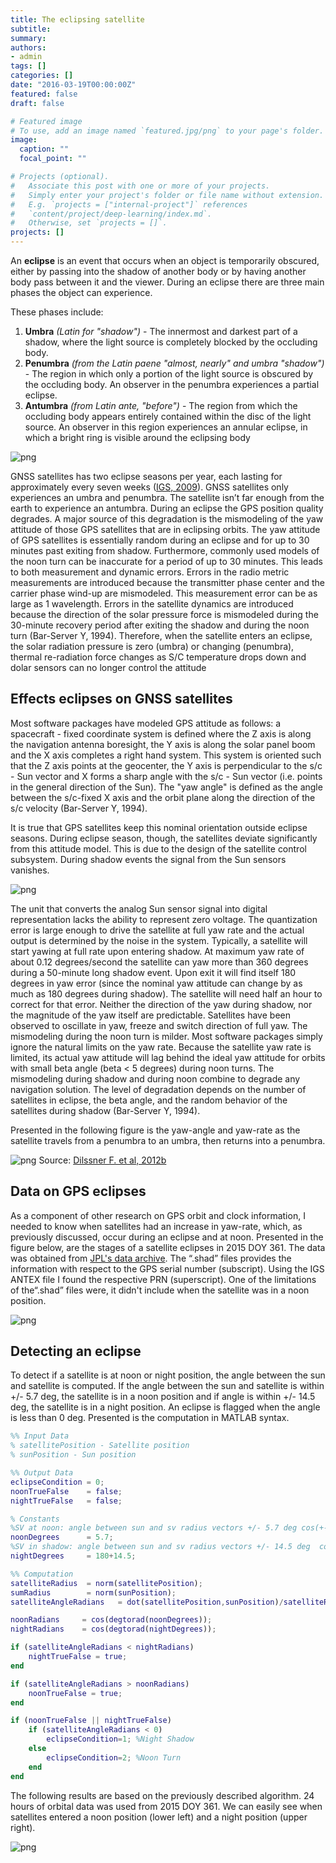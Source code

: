 ```yaml
---
title: The eclipsing satellite﻿
subtitle: 
summary: 
authors:
- admin
tags: []
categories: []
date: "2016-03-19T00:00:00Z"
featured: false
draft: false

# Featured image
# To use, add an image named `featured.jpg/png` to your page's folder. 
image:
  caption: ""
  focal_point: ""

# Projects (optional).
#   Associate this post with one or more of your projects.
#   Simply enter your project's folder or file name without extension.
#   E.g. `projects = ["internal-project"]` references 
#   `content/project/deep-learning/index.md`.
#   Otherwise, set `projects = []`.
projects: []
---
```

An __eclipse__ is an event that occurs when an object is temporarily obscured, either by passing into the shadow of another body or by having another body pass between it and the viewer.  During an eclipse there are three main phases the object can experience. 

​These phases include:

1. __Umbra__ *(Latin for "shadow")* - The innermost and darkest part of a shadow, where the light source is completely blocked by the occluding body.
2. __Penumbra__ *(from the Latin paene "almost, nearly" and umbra "shadow")* - The region in which only a portion of the light source is obscured by the occluding body. An observer in the penumbra experiences a partial eclipse.
3. __Antumbra__ *(from Latin ante, "before")* - The region from which the occluding body appears entirely contained within the disc of the light source. An observer in this region experiences an annular eclipse, in which a bright ring is visible around the eclipsing body

![png](./umbra_penumbra.png)

GNSS satellites has two eclipse seasons per year, each lasting for approximately every seven weeks ([IGS, 2009](http://acc.igs.org/orb-repro1_old.html)). GNSS satellites only experiences an umbra and penumbra. The satellite isn’t far enough from the earth to experience an antumbra. During an eclipse the GPS position quality degrades. A major source of this degradation is the mismodeling of the yaw attitude of those GPS satellites that are in eclipsing orbits. The yaw attitude of GPS satellites is essentially random during an eclipse and for up to 30 minutes past exiting from shadow. Furthermore, commonly used models of the noon turn can be inaccurate for a period of up to 30 minutes. This leads to both measurement and dynamic errors. Errors in the radio metric measurements are introduced because the transmitter phase center and the carrier phase wind-up are mismodeled. This measurement error can be as large as 1 wavelength. Errors in the satellite dynamics are introduced because the direction of the solar pressure force is mismodeled during the 30-minute recovery period after exiting the shadow and during the noon turn (Bar-Server Y, 1994). Therefore, when the satellite enters an eclipse, the solar radiation pressure is zero (umbra) or changing (penumbra), thermal re-radiation force changes as S/C temperature drops down and dolar sensors can no longer control the attitude

## Effects eclipses on GNSS satellites

Most software packages have modeled GPS attitude as follows: a spacecraft - fixed coordinate system is defined where the Z axis is along the navigation antenna boresight, the Y axis is along the solar panel boom and the X axis completes a right hand system. This system is oriented such that the Z axis points at the geocenter, the Y axis is perpendicular to the s/c - Sun vector and X forms a sharp angle with the s/c - Sun vector (i.e. points in the general direction of the Sun). The "yaw angle" is defined as the angle between the s/c-fixed X axis and the orbit plane along the direction of the s/c velocity  (Bar-Server Y, 1994)​.

It is true that GPS satellites keep this nominal orientation outside eclipse seasons. During eclipse season, though, the satellites deviate significantly from this attitude model. This is due to the design of the satellite control subsystem. During shadow events the signal from the Sun sensors vanishes.

![png](./angles.png)

The unit that converts the analog Sun sensor signal into digital representation lacks the ability to represent zero voltage. The quantization error is large enough to drive the satellite at full yaw rate and the actual output is determined by the noise in the system. Typically, a satellite will start yawing at full rate upon entering shadow. At maximum yaw rate of about 0.12 degrees/second the satellite can yaw more than 360 degrees during a 50-minute long shadow event. Upon exit it will find itself 180 degrees in yaw error (since the nominal yaw attitude can change by as much as 180 degrees during shadow). The satellite will need half an hour to correct for that error. Neither the direction of the yaw during shadow, nor the magnitude of the yaw itself are predictable. Satellites have been observed to oscillate in yaw, freeze and switch direction of full yaw. The mismodeling during the noon turn is milder. Most software packages simply ignore the natural limits on the yaw rate. Because the satellite yaw rate is limited, its actual yaw attitude will lag behind the ideal yaw attitude for orbits with small beta angle (beta < 5 degrees) during noon turns. The mismodeling during shadow and during noon combine to degrade any navigation solution. The level of degradation depends on the number of satellites in eclipse, the beta angle, and the random behavior of the satellites during shadow  (Bar-Server Y, 1994).

Presented in the following figure is the yaw-angle and yaw-rate as the satellite travels from a penumbra to an umbra, then returns into a penumbra.​

![png](./yaw_angle_rate.png)
​Source: [Dilssner F. et al, 2012b](https://www.nav.ei.tum.de/fileadmin/w00bkq/www/Colloquium/colloquium_dilssner_slides.pdf])

## Data on GPS eclipses

As a component of other research on GPS orbit and clock information, I needed to know when satellites had an increase in yaw-rate, which, as previously discussed, occur during an eclipse and at noon. Presented in the figure below, are the stages of a satellite eclipses in 2015 DOY 361. The data was obtained from [JPL's data archive](ftp://sideshow.jpl.nasa.gov/pub/JPL_GPS_Products/Final/2015/). The “.shad” files provides the information with respect to the GPS serial number (subscript). Using the IGS ANTEX file I found the respective PRN (superscript). One of the limitations of the ​“.shad” files were, it didn't include when the satellite was in a noon position.

![png](./eclipse_jpl.png)

## Detecting an eclipse

To detect if a satellite is at noon or night position, the angle between the sun and satellite is computed. If the angle between the sun and satellite is within +/- 5.7 deg, the satellite is in a noon position and if angle is within +/- 14.5 deg, the satellite is in a night position. An eclipse is flagged when the angle is less than 0 deg. Presented is the computation in MATLAB syntax.

```matlab
%% Input Data
% satellitePosition - Satellite position
% sunPosition - Sun position

%% Output Data
eclipseCondition = 0;
noonTrueFalse 	 = false;
nightTrueFalse 	 = false;

% Constants
%SV at noon: angle between sun and sv radius vectors +/- 5.7 deg cos(+-5.7 deg)= .995
noonDegrees      = 5.7; 
%SV in shadow: angle between sun and sv radius vectors +/- 14.5 deg  cos(180+-14.5 deg)= -.968
nightDegrees     = 180+14.5;  

%% Computation
satelliteRadius  = norm(satellitePosition);
sumRadius        = norm(sunPosition);
satelliteAngleRadians   = dot(satellitePosition,sunPosition)/satelliteRadius/sumRadius;

noonRadians 	= cos(degtorad(noonDegrees));
nightRadians	= cos(degtorad(nightDegrees));

if (satelliteAngleRadians < nightRadians)
    nightTrueFalse = true;
end

if (satelliteAngleRadians > noonRadians) 
    noonTrueFalse = true;
end

if (noonTrueFalse || nightTrueFalse)
    if (satelliteAngleRadians < 0)
        eclipseCondition=1; %Night Shadow
    else
        eclipseCondition=2; %Noon Turn
    end
end
```

The following results are based on the previously described algorithm. 24 hours of orbital data was used from 2015 DOY 361. We can easily see when satellites entered a noon position (lower left) and a night position (upper right).

![png](./world_view.png)




